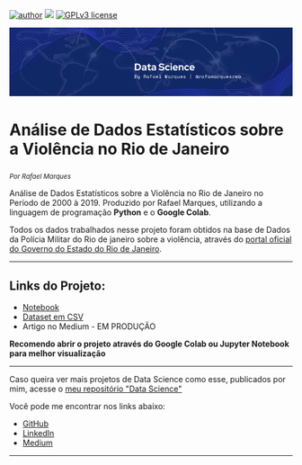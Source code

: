 [![author](https://img.shields.io/badge/author-rafamarquesrmb-red.svg)](https://www.linkedin.com/in/rafamarquesrmb) [![](https://img.shields.io/badge/python-3.7+-blue.svg)](https://www.python.org/downloads/release/python-365/) [![GPLv3 license](https://img.shields.io/badge/License-GPLv3-blue.svg)](http://perso.crans.org/besson/LICENSE.html)
<p align="center">
  <img src="../banner.png" >
</p>

# Análise de Dados Estatísticos sobre a Violência no Rio de Janeiro
<sub>*Por Rafael Marques*</sub>

Análise de Dados Estatísticos sobre a Violência no Rio de Janeiro no Período de 2000 à 2019. Produzido por Rafael Marques, utilizando a linguagem de programação **Python** e o **Google Colab**.

Todos os dados trabalhados nesse projeto foram obtidos na base de Dados da Polícia Militar do Rio de janeiro sobre a violência, através do [portal oficial do Governo do Estado do Rio de Janeiro](http://www.ispdados.rj.gov.br/estatistica.html).


---

## Links do Projeto:
* [Notebook](https://github.com/rafamarquesrmb/data_science/blob/main/projeto02_analise_de_dados_violencia_rio_de_janeiro/analisedados_violencia_riodejaneiro_2000a2019.ipynb)
* [Dataset em CSV](https://github.com/rafamarquesrmb/data_science/blob/main/projeto02_analise_de_dados_violencia_rio_de_janeiro/violencia_rio.csv)
* Artigo no Medium - EM PRODUÇÃO


**Recomendo abrir o projeto através do Google Colab ou Jupyter Notebook para melhor visualização** 

---

Caso queira ver mais projetos de Data Science como esse, publicados por mim, acesse o [meu repositório "Data Science"](https://github.com/rafamarquesrmb/data_science)

Você pode me encontrar nos links abaixo:
* [GitHub](https://github.com/rafamarquesrmb/)
* [LinkedIn](https://www.linkedin.com/in/rafamarquesrmb/)
* [Medium](https://rafamarquesrmb.medium.com)

---
